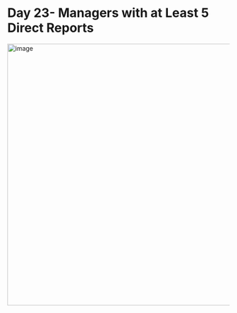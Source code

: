 # Day 23- Managers with at Least 5 Direct Reports
<img width="1381" height="594" alt="image" src="https://github.com/user-attachments/assets/bc84e14b-17b5-4f7e-b681-3c6a160b827d" />
